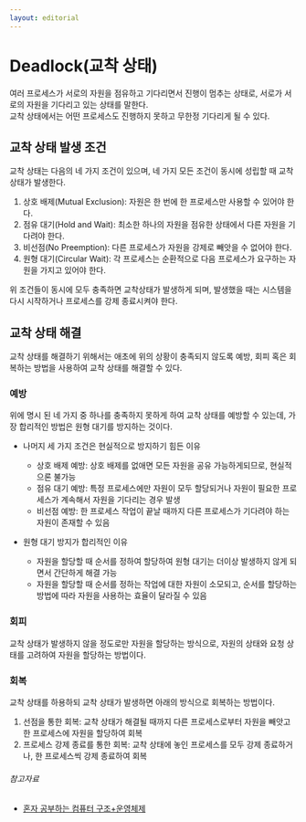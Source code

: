 ```yaml
---
layout: editorial
---
```


# Deadlock(교착 상태)

여러 프로세스가 서로의 자원을 점유하고 기다리면서 진행이 멈추는 상태로, 서로가 서로의 자원을 기다리고 있는 상태를 말한다.  
교착 상태에서는 어떤 프로세스도 진행하지 못하고 무한정 기다리게 될 수 있다.

## 교착 상태 발생 조건

교착 상태는 다음의 네 가지 조건이 있으며, 네 가지 모든 조건이 동시에 성립할 때 교착 상태가 발생한다.

1. 상호 배제(Mutual Exclusion): 자원은 한 번에 한 프로세스만 사용할 수 있어야 한다.
2. 점유 대기(Hold and Wait): 최소한 하나의 자원을 점유한 상태에서 다른 자원을 기다려야 한다.
3. 비선점(No Preemption): 다른 프로세스가 자원을 강제로 빼앗을 수 없어야 한다.
4. 원형 대기(Circular Wait): 각 프로세스는 순환적으로 다음 프로세스가 요구하는 자원을 가지고 있어야 한다.

위 조건들이 동시에 모두 충족하면 교착상태가 발생하게 되며, 발생했을 때는 시스템을 다시 시작하거나 프로세스를 강제 종료시켜야 한다.

## 교착 상태 해결

교착 상태를 해결하기 위해서는 애초에 위의 상황이 충족되지 않도록 예방, 회피 혹은 회복하는 방법을 사용하여 교착 상태를 해결할 수 있다.

### 예방

위에 명시 된 네 가지 중 하나를 충족하지 못하게 하여 교착 상태를 예방할 수 있는데, 가장 합리적인 방법은 원형 대기를 방지하는 것이다.

- 나머지 세 가지 조건은 현실적으로 방지하기 힘든 이유
    - 상호 배제 예방: 상호 배제를 없애면 모든 자원을 공유 가능하게되므로, 현실적으론 불가능
    - 점유 대기 예방: 특정 프로세스에만 자원이 모두 할당되거나 자원이 필요한 프로세스가 계속해서 자원을 기다리는 경우 발생
    - 비선점 예방: 한 프로세스 작업이 끝날 때까지 다른 프로세스가 기다려야 하는 자원이 존재할 수 있음

- 원형 대기 방지가 합리적인 이유
    - 자원을 할당할 때 순서를 정하여 할당하여 원형 대기는 더이상 발생하지 않게 되면서 간단하게 해결 가능
    - 자원을 할당할 때 순서를 정하는 작업에 대한 자원이 소모되고, 순서를 할당하는 방법에 따라 자원을 사용하는 효율이 달라질 수 있음

### 회피

교착 상태가 발생하지 않을 정도로만 자원을 할당하는 방식으로, 자원의 상태와 요청 상태를 고려하여 자원을 할당하는 방법이다.

### 회복

교착 상태를 하용하되 교착 상태가 발생하면 아래의 방식으로 회복하는 방법이다.

1. 선점을 통한 회복: 교착 상태가 해결될 때까지 다른 프로세스로부터 자원을 빼앗고 한 프로세스에 자원을 할당하여 회복
2. 프로세스 강제 종료를 통한 회복: 교착 상태에 놓인 프로세스를 모두 강제 종료하거나, 한 프로세스씩 강제 종료하여 회복

###### 참고자료

- [혼자 공부하는 컴퓨터 구조+운영체제](https://kobic.net/book/bookInfo/view.do?isbn=9791162243091)

